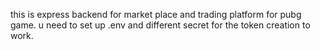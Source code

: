 this is express backend for market place and trading platform for pubg game.
u need to set up .env and different secret for the token creation to work.
